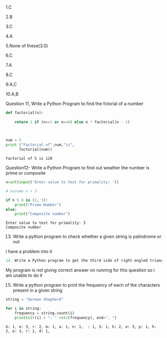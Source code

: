 1.C

2.B

3.C

4.A

5.None of these(3.0)

6.C

7.A

8.C

9.A,C

10.A,B

Question 11, Write a Python Program to find the fctorial of a number


```python
def factorial(n):
 
    return 1 if (n==1 or n==0) else n * factorial(n - 1) 
 
 

num = 5
print ("Factorial of",num,"is",
      factorial(num))
```

    Factorial of 5 is 120
    

Question12- Write a Python Program to find out weather the number is prime or composite


```python
n=int(input('Enter value to test for primality: '))

# assume n > 3

if n % 6 in (1, 5):
    print("Prime Number")
else:
    print("Composite number")
```

    Enter value to test for primality: 3
    Composite number
    

13. Write a python program to check whether a given string is palindrome or not

I have a problem into it


```python
14. Write a Python program to get the third side of right-angled triangle from two given sides
```

My program is not giving correct answer on running for this question so i am unable to do it

15. Write a python program to print the frequency of each of the characters present in a given string


```python
string = "German Shepherd"

for i in string:
    frequency = string.count(i)
    print(str(i) + ": " +str(frequency), end=", ")
```

    G: 1, e: 3, r: 2, m: 1, a: 1, n: 1,  : 1, S: 1, h: 2, e: 3, p: 1, h: 2, e: 3, r: 2, d: 1, 


```python

```

